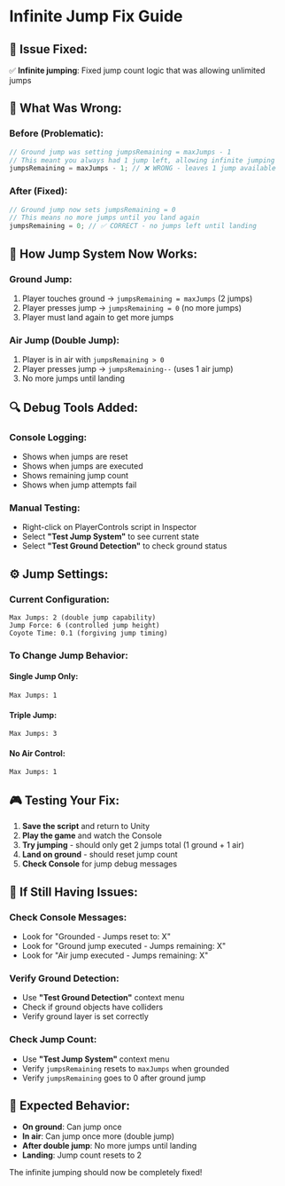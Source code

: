 # Infinite Jump Fix Guide

## 🚨 **Issue Fixed:**

✅ **Infinite jumping**: Fixed jump count logic that was allowing unlimited jumps

## 🔧 **What Was Wrong:**

### **Before (Problematic):**
```csharp
// Ground jump was setting jumpsRemaining = maxJumps - 1
// This meant you always had 1 jump left, allowing infinite jumping
jumpsRemaining = maxJumps - 1; // ❌ WRONG - leaves 1 jump available
```

### **After (Fixed):**
```csharp
// Ground jump now sets jumpsRemaining = 0
// This means no more jumps until you land again
jumpsRemaining = 0; // ✅ CORRECT - no jumps left until landing
```

## 🎯 **How Jump System Now Works:**

### **Ground Jump:**
1. Player touches ground → `jumpsRemaining = maxJumps` (2 jumps)
2. Player presses jump → `jumpsRemaining = 0` (no more jumps)
3. Player must land again to get more jumps

### **Air Jump (Double Jump):**
1. Player is in air with `jumpsRemaining > 0`
2. Player presses jump → `jumpsRemaining--` (uses 1 air jump)
3. No more jumps until landing

## 🔍 **Debug Tools Added:**

### **Console Logging:**
- Shows when jumps are reset
- Shows when jumps are executed
- Shows remaining jump count
- Shows when jump attempts fail

### **Manual Testing:**
- Right-click on PlayerControls script in Inspector
- Select **"Test Jump System"** to see current state
- Select **"Test Ground Detection"** to check ground status

## ⚙️ **Jump Settings:**

### **Current Configuration:**
```
Max Jumps: 2 (double jump capability)
Jump Force: 6 (controlled jump height)
Coyote Time: 0.1 (forgiving jump timing)
```

### **To Change Jump Behavior:**

#### **Single Jump Only:**
```
Max Jumps: 1
```

#### **Triple Jump:**
```
Max Jumps: 3
```

#### **No Air Control:**
```
Max Jumps: 1
```

## 🎮 **Testing Your Fix:**

1. **Save the script** and return to Unity
2. **Play the game** and watch the Console
3. **Try jumping** - should only get 2 jumps total (1 ground + 1 air)
4. **Land on ground** - should reset jump count
5. **Check Console** for jump debug messages

## 🔧 **If Still Having Issues:**

### **Check Console Messages:**
- Look for "Grounded - Jumps reset to: X"
- Look for "Ground jump executed - Jumps remaining: X"
- Look for "Air jump executed - Jumps remaining: X"

### **Verify Ground Detection:**
- Use **"Test Ground Detection"** context menu
- Check if ground objects have colliders
- Verify ground layer is set correctly

### **Check Jump Count:**
- Use **"Test Jump System"** context menu
- Verify `jumpsRemaining` resets to `maxJumps` when grounded
- Verify `jumpsRemaining` goes to 0 after ground jump

## 📱 **Expected Behavior:**

- **On ground**: Can jump once
- **In air**: Can jump once more (double jump)
- **After double jump**: No more jumps until landing
- **Landing**: Jump count resets to 2

The infinite jumping should now be completely fixed!

